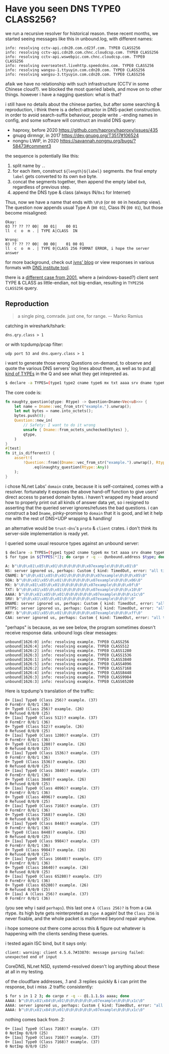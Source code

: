# Have you seen DNS TYPE0 CLASS256?

we run a recursive resolver for historical reason. these recent months, we started seeing messages like this in unbound.log, with different names:

```text
info: resolving cctv-api.cdn20.com.cd23f.com. TYPE0 CLASS256
info: resolving cctv-api.cdn20.com.chnc.cloudcsp.com. TYPE0 CLASS256
info: resolving cctv-api.wswebpic.com.chnc.cloudcsp.com. TYPE0 CLASS256
info: resolving overseatest.livehttp.speedcdns.com. TYPE0 CLASS256
info: resolving wangsu-1.ttyuyin.com.cdn20.com. TYPE0 CLASS256
info: resolving wangsu-3.ttyuyin.com.cdn20.com. TYPE0 CLASS256
```

afaik we have no relationship with such infrastructure (CCTV in some Chinese cloud?). we blocked the most queried labels, and move on to other things. however i have a nagging question: what is that?

i still have no details about the chinese parties, but after some searching & reproduction, i think there is a defect-attractor in DNS-packet construction. in order to avoid search-suffix behaviour, people write `.`-ending names in config, and some software will construct an invalid DNS query:

- haproxy, before 2020 https://github.com/haproxy/haproxy/issues/435
- gnupg dirmngr, in 2017 https://dev.gnupg.org/T3517#106524
- nongnu LWIP, in 2020 https://savannah.nongnu.org/bugs/?58473#comment3

the sequence is potentially like this:

1. split name by `.`.
1. for each item, construct `${length}${label}` segments. the final empty `label` gets converted to its own `0x0` byte.
1. concat the segments together, then append the empty label `0x0`, regardless of previous step.
1. append the DNS type & class (always IN/`0x1` for Internet)

Thus, now we have a name that ends with `\0\0` (or `00 00` in hexdump view). The question now appends usual Type A (`00 01`), Class IN (`00 01`), but those become misaligned:

```text
Okay:
03 ?? ?? ?? 00|  00 01|    00 01
ll  c  o  m . | TYPE A|CLASS  IN

Wrong:
03 ?? ?? ?? 00|  00 00|    01 00 01
ll  c  o  m . | TYPE 0|CLASS 256 FORMAT ERROR, i hope the server answer
```

for more background, check out [jvns' blog](https://jvns.ca/blog/2022/09/12/why-do-domain-names-end-with-a-dot-/#in-a-dns-request-response-domain-names-don-t-have-a-trailing) or view responses in various formats with [DNS institute tool](https://dnsinstitute.com/webdnsquery/).

there is a [different case from 2001](https://groups.google.com/g/comp.protocols.dns.bind/c/pIVLil7p8wA/m/Y0bxMyn5bI0J), where a (windows-based?) client sent TYPE & CLASS as little-endian, not big-endian, resulting in `TYPE256 CLASS256` query.

## Reproduction

> a single ping, comrade. just one, for range. -- Marko Ramius

catching in wireshark/tshark:

`dns.qry.class > 1`

or with tcpdump/pcap filter:

`udp port 53 and dns.query.class > 1`

i want to generate those wrong Questions on-demand, to observe and quote the various DNS servers' log lines about them, as well as to put [all kind of TYPEs](https://www.netmeister.org/blog/dns-rrs.html) in the Q and see what they get intepreted as.

```bash
$ declare -a TYPES=(type1 type2 cname type6 mx txt aaaa srv dname type65 type255 caa)
```

The core code is:

```rust
fn naughty_question(qtype: Rtype) -> Question<Dname<Vec<u8>>> {
    let name = Dname::vec_from_str("example.").unwrap();
    let mut bytes = name.into_octets();
    bytes.push(0);
    Question::new_in(
        // Safety: I want to do it wrong
        unsafe { Dname::from_octets_unchecked(bytes) },
        qtype,
    )
}
#[test]
fn it_is_different() {
    assert!(
        !Question::from((Dname::vec_from_str("example.").unwrap(), Rtype::Any))
            .eq(&naughty_question(Rtype::Any))
    );
}
```

i chose NLnet Labs' `domain` crate, because it is self-contained, comes
with a resolver. fortunately it exposes the above hand-off function to give users' direct access to parsed domain bytes. i haven't wrapped my head around how to properly print out all kinds of answer data yet, so i resigned to asserting that the queried server ignores/refuses the bad questions. i can construct a bad `Dname`, pinky-promise to `domain` that it is good, and let it help me with the rest of DNS+UDP wrapping & handling!

an alternative would be `trust-dns`'s `proto` & `client` crates. i don't think its server-side implementation is ready yet.

I queried some usual resource types against an unbound server:

```bash
$ declare -a TYPES=(type1 type2 cname type6 mx txt aaaa srv dname type65 type255 caa)
$ for type in ${TYPES[*]}; do cargo r -q -- @unbound.address $type; done

A: b"\0\0\x81\x85\0\x01\0\0\0\0\0\0\x07example\0\0\0\x01\0"
NS: server ignored us, perhaps: Custom { kind: TimedOut, error: "all timed out" }
CNAME: b"\0\0\x81\x85\0\x01\0\0\0\0\0\0\x07example\0\0\0\x05\0"
SOA: b"\0\0\x81\x85\0\x01\0\0\0\0\0\0\x07example\0\0\0\x06\0"
MX: b"\0\0\x81\x85\0\x01\0\0\0\0\0\0\x07example\0\0\0\x0f\0"
TXT: b"\0\0\x81\x85\0\x01\0\0\0\0\0\0\x07example\0\0\0\x10\0"
AAAA: b"\0\0\x81\x85\0\x01\0\0\0\0\0\0\x07example\0\0\0\x1c\0"
SRV: b"\0\0\x81\x85\0\x01\0\0\0\0\0\0\x07example\0\0\0!\0"
DNAME: server ignored us, perhaps: Custom { kind: TimedOut, error: "all timed out" }
HTTPS: server ignored us, perhaps: Custom { kind: TimedOut, error: "all timed out" }
ANY: b"\0\0\x81\x85\0\x01\0\0\0\0\0\0\x07example\0\0\0\xff\0"
CAA: server ignored us, perhaps: Custom { kind: TimedOut, error: "all timed out" }
```

"perhaps" is because, as we see below, the program sometimes doesn't receive response data. unbound logs clear messages:

```text
unbound[1626:0] info: resolving example. TYPE0 CLASS256
unbound[1626:4] info: resolving example. TYPE0 CLASS512
unbound[1626:2] info: resolving example. TYPE0 CLASS1280
unbound[1626:3] info: resolving example. TYPE0 CLASS1536
unbound[1626:1] info: resolving example. TYPE0 CLASS3840
unbound[1626:5] info: resolving example. TYPE0 CLASS4096
unbound[1626:2] info: resolving example. TYPE0 CLASS7168
unbound[1626:4] info: resolving example. TYPE0 CLASS8448
unbound[1626:3] info: resolving example. TYPE0 CLASS9984
unbound[1626:3] info: resolving example. TYPE0 CLASS65280
```

Here is tcpdump's translation of the traffic:

```text
0+ [1au] Type0 (Class 256)? example. (37)
0 FormErr 0/0/1 (36)
0+ Type0 (Class 256)? example. (26)
0 Refused 0/0/0 (25)
0+ [1au] Type0 (Class 512)? example. (37)
0 FormErr 0/0/1 (36)
0+ Type0 (Class 512)? example. (26)
0 Refused 0/0/0 (25)
0+ [1au] Type0 (Class 1280)? example. (37)
0 FormErr 0/0/1 (36)
0+ Type0 (Class 1280)? example. (26)
0 Refused 0/0/0 (25)
0+ [1au] Type0 (Class 1536)? example. (37)
0 FormErr 0/0/1 (36)
0+ Type0 (Class 1536)? example. (26)
0 Refused 0/0/0 (25)
0+ [1au] Type0 (Class 3840)? example. (37)
0 FormErr 0/0/1 (36)
0+ Type0 (Class 3840)? example. (26)
0 Refused 0/0/0 (25)
0+ [1au] Type0 (Class 4096)? example. (37)
0 FormErr 0/0/1 (36)
0+ Type0 (Class 4096)? example. (26)
0 Refused 0/0/0 (25)
0+ [1au] Type0 (Class 7168)? example. (37)
0 FormErr 0/0/1 (36)
0+ Type0 (Class 7168)? example. (26)
0 Refused 0/0/0 (25)
0+ [1au] Type0 (Class 8448)? example. (37)
0 FormErr 0/0/1 (36)
0+ Type0 (Class 8448)? example. (26)
0 Refused 0/0/0 (25)
0+ [1au] Type0 (Class 9984)? example. (37)
0 FormErr 0/0/1 (36)
0+ Type0 (Class 9984)? example. (26)
0 Refused 0/0/0 (25)
0+ [1au] Type0 (Class 16640)? example. (37)
0 FormErr 0/0/1 (36)
0+ Type0 (Class 16640)? example. (26)
0 Refused 0/0/0 (25)
0+ [1au] Type0 (Class 65280)? example. (37)
0 FormErr 0/0/1 (36)
0+ Type0 (Class 65280)? example. (26)
0 Refused 0/0/0 (25)
0+ [1au] A (Class 256)? example. (37)
0 FormErr 0/0/1 (36)
```

(you see why i said `perhaps`). this last one `A (Class 256)?` is from a `CAA` rtype. its high byte gets reinterpreted as `type A` again! but the `Class 256` is never fixable, and the whole packet is malformed beyond repair anyhow.

i hope someone out there come across this & figure out whatever is happening with the clients sending these queries.

i tested again ISC bind, but it says only:

```text
client: warning: client 4.5.6.7#33870: message parsing failed: unexpected end of input
```

CoreDNS, NLnet NSD, systemd-resolved doesn't log anything about these at all in my testing.

of the cloudflare addresses, .1 and .3 replies quickly & i can print the response, but i miss .2 traffic consistently:

```bash
$ for s in 1 2 3; do cargo r -q -- @1.1.1.$s aaaa; done
AAAA: b"\0\0\x81\x84\0\x01\0\0\0\0\0\0\x07example\0\0\0\x1c\0"
AAAA: server ignored us, perhaps: Custom { kind: TimedOut, error: "all timed out" }
AAAA: b"\0\0\x81\x84\0\x01\0\0\0\0\0\0\x07example\0\0\0\x1c\0"
```

nothing comes back from .2:

```text
0+ [1au] Type0 (Class 7168)? example. (37)
0 NotImp 0/0/0 (25)
0+ [1au] Type0 (Class 7168)? example. (37)
0+ [1au] Type0 (Class 7168)? example. (37)
0 NotImp 0/0/0 (25)
```
